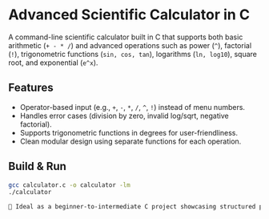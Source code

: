 # Advanced Scientific Calculator in C

A command-line scientific calculator built in C that supports both basic arithmetic (`+ - * /`) and advanced operations such as power (`^`), factorial (`!`), trigonometric functions (`sin, cos, tan`), logarithms (`ln, log10`), square root, and exponential (`e^x`).

## Features
- Operator-based input (e.g., `+`, `-`, `*`, `/`, `^`, `!`) instead of menu numbers.
- Handles error cases (division by zero, invalid log/sqrt, negative factorial).
- Supports trigonometric functions in degrees for user-friendliness.
- Clean modular design using separate functions for each operation.


## Build & Run
```bash
gcc calculator.c -o calculator -lm
./calculator

🚀 Ideal as a beginner-to-intermediate C project showcasing structured programming, function decomposition, math library usage, and error handling.
